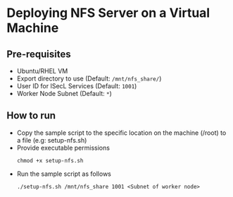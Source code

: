 # Deploying NFS Server on a Virtual Machine	

## Pre-requisites

* Ubuntu/RHEL VM
* Export directory to use (Default: `/mnt/nfs_share/`)
* User ID for ISecL Services (Default: `1001`)
* Worker Node Subnet (Default: `*`)

## How to run
* Copy the sample script to the specific location on the machine (/root) to a file (e.g: setup-nfs.sh)
* Provide executable permissions
  ```shell
  chmod +x setup-nfs.sh
  ```
* Run the sample script as follows
  ```shell
  ./setup-nfs.sh /mnt/nfs_share 1001 <Subnet of worker node>
  ```
